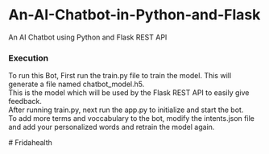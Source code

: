 # An-AI-Chatbot-in-Python-and-Flask
An AI Chatbot using Python and Flask REST API 
<h3>Execution</h3>
<p>To run this Bot, First run the train.py file to train the model. This will generate a file named chatbot_model.h5. <br>
This is the model which will be used by the Flask REST API to easily give feedback.<br>
After running train.py, next run the app.py to initialize and start the bot.<br>
To add more terms and voccabulary to the bot, modify the intents.json file and add your personalized words and retrain the model again.</p>
#   F r i d a h e a l t h  
 